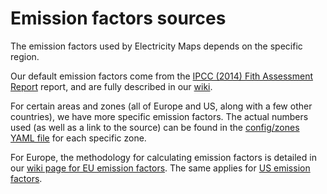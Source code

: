 # Emission factors sources

The emission factors used by Electricity Maps depends on the specific region.

Our default emission factors come from the [IPCC (2014) Fith Assessment Report](https://www.ipcc.ch/site/assets/uploads/2018/02/ipcc_wg3_ar5_annex-iii.pdf#page=7) report, and are fully described in our [wiki](https://github.com/electricitymaps/electricitymaps-contrib/wiki/Default-emission-factors).

For certain areas and zones (all of Europe and US, along with a few other countries), we have more specific emission factors.
The actual numbers used (as well as a link to the source) can be found in the [config/zones YAML file](https://github.com/electricitymaps/electricitymaps-contrib/tree/master/config/zones) for each specific zone.

For Europe, the methodology for calculating emission factors is detailed in our [wiki page for EU emission factors](https://github.com/electricitymaps/electricitymaps-contrib/wiki/EU-emission-factors). The same applies for [US emission factors](https://github.com/electricitymaps/electricitymaps-contrib/wiki/US-emission-factors).

